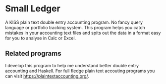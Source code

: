 # Small Ledger

A KISS plain text double entry accounting program. No fancy query language or portfolio tracking system. This program helps you catch mistakes in your accounting text files and spits out the data in a format easy for you to analyse in Calc or Excel.

## Related programs

I develop this program to help me understand better double entry accounting and Haskell. For full fledge plain text accouting programs you can visit 
https://plaintextaccounting.org/.